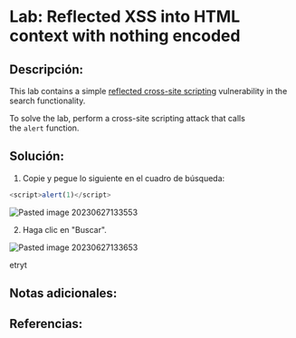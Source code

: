 # Lab: Reflected XSS into HTML context with nothing encoded

## Descripción: 
This lab contains a simple [reflected cross-site scripting](https://portswigger.net/web-security/cross-site-scripting/reflected) vulnerability in the search functionality.

To solve the lab, perform a cross-site scripting attack that calls the `alert` function. 

## Solución:
1. Copie y pegue lo siguiente en el cuadro de búsqueda:

```javascript
<script>alert(1)</script>
```

![Pasted image 20230627133553](Pasted%20image%2020230627133553.png)

2. Haga clic en "Buscar".

![Pasted image 20230627133653](Pasted%20image%2020230627133653.png)

etryt
## Notas adicionales:


## Referencias: